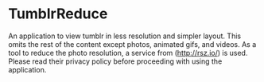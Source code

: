 # TumblrReduce
An application to view tumblr in less resolution and simpler layout. This omits the rest of the content except photos, animated gifs, and videos. As a tool to reduce the photo resolution, a service from (http://rsz.io/) is used. Please read their privacy policy before proceeding with using the application.
